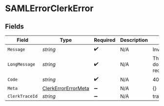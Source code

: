 # SAMLErrorClerkError


## Fields

| Field                                                                 | Type                                                                  | Required                                                              | Description                                                           | Example                                                               |
| --------------------------------------------------------------------- | --------------------------------------------------------------------- | --------------------------------------------------------------------- | --------------------------------------------------------------------- | --------------------------------------------------------------------- |
| `Message`                                                             | *string*                                                              | :heavy_check_mark:                                                    | N/A                                                                   | Invalid input                                                         |
| `LongMessage`                                                         | *string*                                                              | :heavy_check_mark:                                                    | N/A                                                                   | The input provided does not meet the requirements.                    |
| `Code`                                                                | *string*                                                              | :heavy_check_mark:                                                    | N/A                                                                   | 400_bad_request                                                       |
| `Meta`                                                                | [ClerkErrorErrorMeta](../../Models/Components/ClerkErrorErrorMeta.md) | :heavy_minus_sign:                                                    | N/A                                                                   | {}                                                                    |
| `ClerkTraceId`                                                        | *string*                                                              | :heavy_minus_sign:                                                    | N/A                                                                   | trace_123456789abcd                                                   |